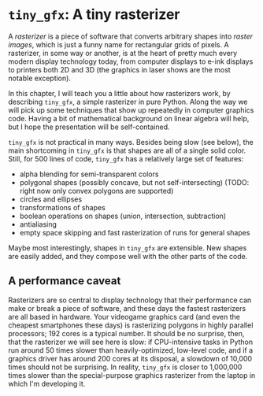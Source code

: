 # `tiny_gfx`: A tiny rasterizer

A *rasterizer* is a piece of software that converts arbitrary shapes
into *raster images*, which is just a funny name for rectangular grids
of pixels. A rasterizer, in some way or another, is at the heart of
pretty much every modern display technology today, from computer
displays to e-ink displays to printers both 2D and 3D (the graphics in
laser shows are the most notable exception).

In this chapter, I will teach you a little about how rasterizers work,
by describing `tiny_gfx`, a simple rasterizer in pure Python. Along
the way we will pick up some techniques that show up repeatedly in
computer graphics code. Having a bit of mathematical background on
linear algebra will help, but I hope the presentation will be
self-contained.

`tiny_gfx` is not practical in many ways. Besides being slow (see
below), the main shortcoming in `tiny_gfx` is that shapes are all of a
single solid color. Still, for 500 lines of code, `tiny_gfx` has a
relatively large set of features:

- alpha blending for semi-transparent colors
- polygonal shapes (possibly concave, but not self-intersecting)
  (TODO: right now only convex polygons are supported)
- circles and ellipses
- transformations of shapes
- boolean operations on shapes (union, intersection, subtraction)
- antialiasing
- empty space skipping and fast rasterization of runs for general
  shapes

Maybe most interestingly, shapes in `tiny_gfx` are extensible. New
shapes are easily added, and they compose well with the other parts of
the code.

## A performance caveat

Rasterizers are so central to display technology that their
performance can make or break a piece of software, and these days the
fastest rasterizers are all based in hardware. Your videogame graphics
card (and even the cheapest smartphones these days) is rasterizing
polygons in highly parallel processors; 192 cores is a typical
number. It should be no surprise, then, that the rasterizer we will
see here is slow: if CPU-intensive tasks in Python run around 50 times
slower than heavily-optimized, low-level code, and if a graphics
driver has around 200 cores at its disposal, a slowdown of 10,000
times should not be surprising. In reality, `tiny_gfx` is closer to
1,000,000 times slower than the special-purpose graphics rasterizer
from the laptop in which I'm developing it.
